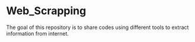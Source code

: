 # Web_Scrapping
 The goal of this repository is to share codes using different tools to extract information from internet. 
